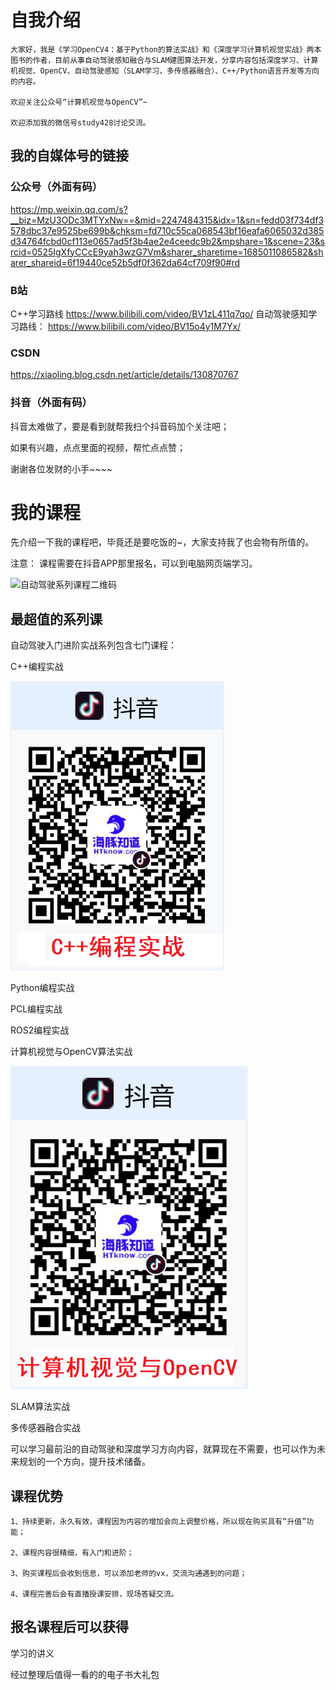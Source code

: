 # 自我介绍

~~~
大家好，我是《学习OpenCV4：基于Python的算法实战》和《深度学习计算机视觉实战》两本图书的作者，目前从事自动驾驶感知融合与SLAM建图算法开发，分享内容包括深度学习、计算机视觉、OpenCV、自动驾驶感知（SLAM学习，多传感器融合）、C++/Python语言开发等方向的内容。

欢迎关注公众号“计算机视觉与OpenCV”~

欢迎添加我的微信号study428讨论交流。
~~~

## 我的自媒体号的链接
### 公众号（外面有码）
https://mp.weixin.qq.com/s?__biz=MzU3ODc3MTYxNw==&mid=2247484315&idx=1&sn=fedd03f734df3578dbc37e9525be699b&chksm=fd710c55ca068543bf16eafa6065032d385d34764fcbd0cf113e0657ad5f3b4ae2e4ceedc9b2&mpshare=1&scene=23&srcid=0525IgXfyCCcE9yah3wzG7Vm&sharer_sharetime=1685011086582&sharer_shareid=6f19440ce52b5df0f362da64cf709f90#rd

### B站
C++学习路线
https://www.bilibili.com/video/BV1zL411q7qo/
自动驾驶感知学习路线：
https://www.bilibili.com/video/BV15o4y1M7Yx/

### CSDN
https://xiaoling.blog.csdn.net/article/details/130870767

### 抖音（外面有码）
抖音太难做了，要是看到就帮我扫个抖音码加个关注吧；

如果有兴趣，点点里面的视频，帮忙点点赞；

谢谢各位发财的小手~~~~


# 我的课程
先介绍一下我的课程吧，毕竟还是要吃饭的~，大家支持我了也会物有所值的。

注意： 课程需要在抖音APP那里报名，可以到电脑网页端学习。

![自动驾驶系列课程二维码]([./自动驾驶系列课程二维码.jpg](https://github.com/lxiao217/study428/blob/main/%E8%87%AA%E5%8A%A8%E9%A9%BE%E9%A9%B6%E7%B3%BB%E5%88%97%E8%AF%BE%E7%A8%8B%E4%BA%8C%E7%BB%B4%E7%A0%81.jpg) "Magic Gardens")

## 最超值的系列课
自动驾驶入门进阶实战系列包含七门课程：

C++编程实战

![C++课程二维码](./C++/C%2B%2B%E7%BC%96%E7%A8%8B%E5%AE%9E%E6%88%98.png "Magic Gardens")

Python编程实战

PCL编程实战

ROS2编程实战

计算机视觉与OpenCV算法实战


![计算机视觉课程二维码](./计算机视觉与OpenCV算法/%E8%AE%A1%E7%AE%97%E6%9C%BA%E8%A7%86%E8%A7%89%E4%B8%8EOpenCV%E7%AE%97%E6%B3%95%E5%AE%9E%E6%88%98.png "Magic Gardens")

SLAM算法实战

多传感器融合实战


可以学习最前沿的自动驾驶和深度学习方向内容，就算现在不需要，也可以作为未来规划的一个方向，提升技术储备。

## 课程优势

~~~
1、持续更新，永久有效，课程因为内容的增加会向上调整价格，所以现在购买具有“升值”功能；

2、课程内容很精细，有入门和进阶；

3、购买课程后会收到信息，可以添加老师的vx，交流沟通遇到的问题；

4、课程完善后会有直播授课安排，现场答疑交流。
~~~~

## 报名课程后可以获得
学习的讲义

经过整理后值得一看的的电子书大礼包



